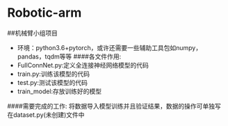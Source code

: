 # Robotic-arm
##机械臂小组项目
- 环境：python3.6+pytorch，或许还需要一些辅助工具包如numpy，pandas，tqdm等等
####各文件作用:
- FullConnNet.py:定义全连接神经网络模型的代码
- train.py:训练该模型的代码
- test.py:测试该模型的代码
- train_model:存放训练好的模型

####需要完成的工作:
将数据导入模型训练并且验证结果，数据的操作可单独写在dataset.py(未创建)文件中
